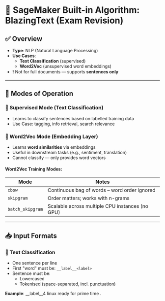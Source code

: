 # 📘 SageMaker Built-in Algorithm: BlazingText (Exam Revision)

## ✅ Overview
- **Type**: NLP (Natural Language Processing)
- **Use Cases**:
  - **Text Classification** (supervised)
  - **Word2Vec** (unsupervised word embeddings)
- ❗ Not for full documents — supports **sentences only**

---

## 🧠 Modes of Operation

### 🔹 Supervised Mode (Text Classification)
- Learns to classify sentences based on labelled training data
- Use Case: tagging, info retrieval, search relevance

### 🔹 Word2Vec Mode (Embedding Layer)
- Learns **word similarities** via embeddings
- Useful in downstream tasks (e.g., sentiment, translation)
- Cannot classify — only provides word vectors

#### Word2Vec Training Modes:
| Mode            | Notes                                                             |
|-----------------|-------------------------------------------------------------------|
| `cbow`          | Continuous bag of words – word order ignored                      |
| `skipgram`      | Order matters; works with n-grams                                 |
| `batch_skipgram`| Scalable across multiple CPU instances (no GPU)                   |

---

## 📥 Input Formats

### 🔹 Text Classification
- One sentence per line
- First "word" must be: `__label__<label>`
- Sentence must be:
  - Lowercased
  - Tokenised (space-separated, incl. punctuation)

**Example**:
__label__4 linux ready for prime time .
